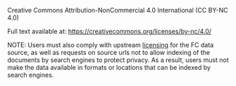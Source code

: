 Creative Commons Attribution-NonCommercial 4.0 International (CC BY-NC 4.0)

Full text available at: https://creativecommons.org/licenses/by-nc/4.0/

NOTE: Users must also comply with upstream [licensing](https://www.fct-cf.gc.ca/en/pages/important-notices) for the FC data source, as well as requests on source urls not to allow indexing of the documents by search engines to protect privacy. As a result, users must not make the data available in formats or locations that can be indexed by search engines.